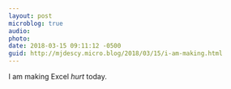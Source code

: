 ```yaml
---
layout: post
microblog: true
audio: 
photo: 
date: 2018-03-15 09:11:12 -0500
guid: http://mjdescy.micro.blog/2018/03/15/i-am-making.html
---
```

I am making Excel _hurt_ today.
